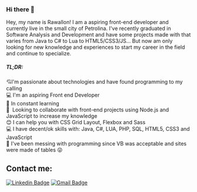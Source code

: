 ### Hi there 👋
Hey, my name is Rawallon! I am a aspiring front-end developer and currently live in the small city of Petrolina. I've recently graduated in Software Analysis and Development and have some projects made with that varies from Java to C# to Lua to HTML5/CSS3/JS... But now am only looking for new knowledge and experiences to start my career in the field and continue to specialize.
##### TL;DR:
:cupid:I'm passionate about technologies and have found programming to my calling
<br/>:computer: I'm an aspiring Front end Developer 
<br/>:pencil: In constant learning
<br/> :purple_heart:&nbsp; Looking to collaborate with front-end projects using Node.js and JavaScript to increase my knowledge
<br/> :blush:&nbsp;I can help you with CSS Grid Layout, Flexbox and Sass
<br/> :computer:&nbsp;I have decent/ok skills with: Java, C#, LUA, PHP, SQL, HTML5, CSS3 and JavaScript
<br/>:speech_balloon:&nbsp;I've been messing with programming since VB was acceptable and sites were made of tables :stuck_out_tongue_winking_eye: 

## Contact me:

[![Linkedin Badge](https://img.shields.io/badge/-LinkedIn-blue?style=flat-square&logo=Linkedin&logoColor=white&link=[https://www.linkedin.com/in/rawallon-cardoso-380ba01b3/)](https://www.linkedin.com/in/rawallon-cardoso-380ba01b3/)
[![Gmail Badge](https://img.shields.io/badge/-GMail-c14438?style=flat-square&logo=Gmail&logoColor=white&link=mailto:rawallon@gmail.com)](rawallon@gmail.com)
